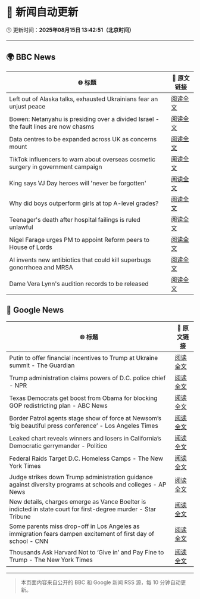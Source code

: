 # 🧠 新闻自动更新

🕒 更新时间：**2025年08月15日 13:42:51（北京时间）**

---

## 🌍 BBC News

| 🌐 标题 | 🔗 原文链接 |
|--------|-------------|
| Left out of Alaska talks, exhausted Ukrainians fear an unjust peace | [阅读全文](https://www.bbc.com/news/articles/cly7kl7e469o?at_medium=RSS&at_campaign=rss) |
| Bowen: Netanyahu is presiding over a divided Israel - the fault lines are now chasms | [阅读全文](https://www.bbc.com/news/articles/c3r441zyw27o?at_medium=RSS&at_campaign=rss) |
| Data centres to be expanded across UK as concerns mount | [阅读全文](https://www.bbc.com/news/articles/clyr9nx0jrzo?at_medium=RSS&at_campaign=rss) |
| TikTok influencers to warn about overseas cosmetic surgery in government campaign | [阅读全文](https://www.bbc.com/news/articles/c707985dqwko?at_medium=RSS&at_campaign=rss) |
| King says VJ Day heroes will 'never be forgotten' | [阅读全文](https://www.bbc.com/news/articles/cz93j78ed87o?at_medium=RSS&at_campaign=rss) |
| Why did boys outperform girls at top A-level grades? | [阅读全文](https://www.bbc.com/news/articles/c62707l4lwvo?at_medium=RSS&at_campaign=rss) |
| Teenager's death after hospital failings is ruled unlawful | [阅读全文](https://www.bbc.com/news/articles/c17np9vly51o?at_medium=RSS&at_campaign=rss) |
| Nigel Farage urges PM to appoint Reform peers to House of Lords | [阅读全文](https://www.bbc.com/news/articles/c8der86r6n0o?at_medium=RSS&at_campaign=rss) |
| AI invents new antibiotics that could kill superbugs gonorrhoea and MRSA | [阅读全文](https://www.bbc.com/news/articles/cgr94xxye2lo?at_medium=RSS&at_campaign=rss) |
| Dame Vera Lynn's audition records to be released | [阅读全文](https://www.bbc.com/news/articles/c78mz4g022xo?at_medium=RSS&at_campaign=rss) |

## 📰 Google News

| 🌐 标题 | 🔗 原文链接 |
|--------|-------------|
| Putin to offer financial incentives to Trump at Ukraine summit - The Guardian | [阅读全文](https://news.google.com/rss/articles/CBMirAFBVV95cUxPMHhxOWFCamt5akxvUmNsZ3BlMWQtQWRadW1FVmcxcEpVYXlhZU41RFNUWi1lUFJHRnlFQVJITjlKcW1PdDNqTUNBOHI1M0V2cVVKOGlOQjFYWko1aVJPbU92Rjh1blgtRi1zVVBaREd2WmJlUGh1WWtCZjVxNjJnX1hlMHFzNXVJOG1sVElyZzdZZVdNbFRnNWxrUG8yaWxWYVlJS2pBdXk3dzJt?oc=5) |
| Trump administration claims powers of D.C. police chief - NPR | [阅读全文](https://news.google.com/rss/articles/CBMifEFVX3lxTE5JbDQwOUJnMXV5TTc3ZHRKLW5QWnpvRXZuNFcwbUJjZ0JoVTVjbU13clJBWl9tQTRTdnR4UzVpSXFMQS1wNjhGU0gwWG51ZmtZTFFUUnJXM0M4TjI0cDNJSGVpSm13WXRFYWhteUV1RTh6VTlpXy1INV81Nzk?oc=5) |
| Texas Democrats get boost from Obama for blocking GOP redistricting plan - ABC News | [阅读全文](https://news.google.com/rss/articles/CBMiowFBVV95cUxQREtfb3lzelFIVjBWVlVicXlxc2N1SmRaMnppTzczaUtaZ0dvbGhlZFllQUxiajRRTkdQczBUT3JLektRX1Z4Q05maWpfeVgwckg5a0JPalZQR2t6Rm9ZcTJvNDNnMElXUDh1aHdwRnJvWnBldzVsTTJ6RjJIRmpNSFJNcHRTMzhybmw1NXR4YlZPcmFZazQzSV9DdnYtcTJtMDZZ0gGoAUFVX3lxTE92c0dJdnFSSmlzY3NFcXRjOEMwcEFSTEdUenVJVjhJS083U1FDMGxhenpUS1o2bnF5VUozTW85MDRLcF81RXY4X1Z5LU9OVlRYM3l0VkZ0S3JtMzcwZXBSSnJ5MGgwWXNETEZUUXZ0bGlBRWZWbllsV3hVU193S21SWnhmNUx4NEZTNUlja2k1U1R5Y1lSNFhpRS1PN1g0X0VXZnF2UUlwMA?oc=5) |
| Border Patrol agents stage show of force at Newsom’s ‘big beautiful press conference’ - Los Angeles Times | [阅读全文](https://news.google.com/rss/articles/CBMivgFBVV95cUxPcVVfRF8wLTg3VDQxUHBLUlJYV1ZJTURJem1IdF95cmRZb1NjbVRkNGNNNHV6WGtoLTRHVG9fLVdPcmUwYi1XVUxmTFQ2R3ZhMHZja01FZENRYWJTX0NfN0tMUDBwMFBfdFFzMlkwdXctMWs0OUQ4WnZmOHVfT3BMdUpONTB5UHZzQmNucFZwYXFfRFR1TFpJYmxoblJlVjMwbkF1bThKV3V3OVN6YlF6cTdLR3N3RF9OSlpuWERB?oc=5) |
| Leaked chart reveals winners and losers in California’s Democratic gerrymander - Politico | [阅读全文](https://news.google.com/rss/articles/CBMixgFBVV95cUxNTV9CNjFmUUh3S1JBRG1DNmwzRVpNejFjNHpRSU9Pc2E0VFRLYndPd09KM3QtWlhyMDNUZkxGc1V0WXNoZ3FBaXI4UUJnMldtakR0MVNfNHhQcFB4ZENLeWI4OWR5SW9jZUJ3N09WVnRzUVd5VVNRYlBEYU9iZXpubGloU2UybzlwSkFwY3BKVWw4U0tGdHBuWGZqb2xxbFQ4eFFaV1hMdk1UWkxVaWpyazlaT0E1MGJrejQ5aXhKQlMyMXVHQnc?oc=5) |
| Federal Raids Target D.C. Homeless Camps - The New York Times | [阅读全文](https://news.google.com/rss/articles/CBMigAFBVV95cUxQbFJCSnZic2pOazYydFhMZS1oSHdzU0JYVXpLWjRKendYM2liTkV4YUwtOG5PcDMwcVhfQnZxNmJFNkc2MnZ6N2pHOHh5MmpwbW1KZzU0N0o4ZFRjd2ZUVnAzS1RvMGMwdC1GSjVMdlpaWjMwbDBlU0kyamE3NThFQg?oc=5) |
| Judge strikes down Trump administration guidance against diversity programs at schools and colleges - AP News | [阅读全文](https://news.google.com/rss/articles/CBMiswFBVV95cUxPZDJCTjFhd3JHenJBZ3pYcUxEZHFxRlFnMkJ0TFV2VlljRzJhZFRkdVdIVXVJRGVjTWFTemtxXy1uSWpKajJWVlA3ZGJCSDRoSm02cEhUZzNfNXJ2YnB5Mzd2WGN5UXdjQTA3dTVHdlJua2VZT1liZGE0UmwwbWZmb3JYbUExeGhzSHhVbkN4N29rVWpXLUtpMXdMMy1BSTFiRVU0Q1FxU0RNUTdPSFdkQU9BQQ?oc=5) |
| New details, charges emerge as Vance Boelter is indicted in state court for first-degree murder - Star Tribune | [阅读全文](https://news.google.com/rss/articles/CBMi0wFBVV95cUxPaHBjLVlsU3pWX1dHRGNvN01wV3VDWWxrYVBQWWhud2oyZHlsaHJjY1ZFeFdNTER0dkx6Q2E0ME9jN3IzeHVFX3Bpby1BaVcwUGVQaWVEUUNJd1VSejRBaEZiM1BXRDBYazVmdDBmQ3R5TnhIbU4xYlFmWFNPTWhCLVNzV2RITGtSNks1QW1jbE5XQnIxNVkyb21TSU9Ud1NnWDBUanppdHI5elNZdk1JYlBjMEFVdjFadmRKUm5QbHN4S1VnNUcxejVZb0N3R3gzZnY0?oc=5) |
| Some parents miss drop-off in Los Angeles as immigration fears dampen excitement of first day of school - CNN | [阅读全文](https://news.google.com/rss/articles/CBMigwFBVV95cUxOMDEwem9sNlZuQVcyLUpoTWpfY3QxWUZZdmNfbDg3cWg1aWF1TkRQRVBpNnN0Tm8xYkRDYy0zSkoweGpPZTJFT2RZa2VZV29sQmZUWElvUEpDbHRiRFJIMlZFUXpWQUk0UkhpT0RMd0kySUl4WTBUZWhTMDJCOGVFdmdvUdIBiAFBVV95cUxNMURteFpJbTdrOFRvNHRfb1hLRTlhUng3aXY0SzdQRUZROEVIN0x3SlVQbklOcTA3VHBlaDJjeXMyM055YkxNWko0ajZjcExCR0pzT0tneFh2ZWlyaVJqSHF6SUZvYVNGTF9oZ3VFVmJnS0ZuRHpsYTByZTZqaXJzTndKVXM0Mk05?oc=5) |
| Thousands Ask Harvard Not to ‘Give in’ and Pay Fine to Trump - The New York Times | [阅读全文](https://news.google.com/rss/articles/CBMic0FVX3lxTE5NZzE5NjhjbElIVVZXUEVBajZNSmhKb2hDR0VydHJyTDJYeXE0c3RIdWdCTTZYcmlNbHZEUExGS19pOXJDMGxnTUt3WFhSaGNvYVNhakVacVNGallMTlFvNlFDQWctVWhOU2NUWTVPRDJXZXM?oc=5) |

---
> 本页面内容来自公开的 BBC 和 Google 新闻 RSS 源，每 10 分钟自动更新。